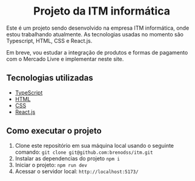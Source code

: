 <h1 align="center">Projeto da ITM informática</h1>

<p align="left">
  Este é um projeto sendo desenvolvido na empresa ITM informática, onde estou trabalhando atualmente. As tecnologias usadas no momento são Typescript, HTML, CSS e React.js.
</p>

<p align="left">
  Em breve, vou estudar a integração de produtos e formas de pagamento com o Mercado Livre e implementar neste site.
</p>

## Tecnologias utilizadas

- [TypeScript](https://www.typescriptlang.org/)
- [HTML](https://developer.mozilla.org/en-US/docs/Web/HTML)
- [CSS](https://developer.mozilla.org/en-US/docs/Web/CSS)
- [React.js](https://reactjs.org/)

## Como executar o projeto

1. Clone este repositório em sua máquina local usando o seguinte comando:
``
git clone git@github.com:brenodss/itm.git
``
2. Instalar as dependencias do projeto
``
npm i
``
3. Iniciar o projeto:
``
npm run dev
``
4. Acessar o servidor local:
``
http://localhost:5173/
``
